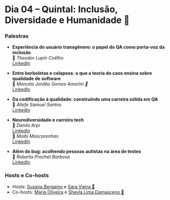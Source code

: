 # Dia 04 – Quintal: Inclusão, Diversidade e Humanidade 🌈

### Palestras

- **Experiência do usuário transgênero: o papel do QA como porta-voz da inclusão**  
  🎤 *Theodor Lupin Coêlho*  
  [LinkedIn](https://www.linkedin.com/in/theodorcoelho/)

- **Entre borboletas e colapsos: o que a teoria do caos ensina sobre qualidade de software**  
  🎤 *Marcela Jordão Gomes Amorim 🐞*  
  [LinkedIn](https://www.linkedin.com/in/amorim-marcela/)

- **Da codificação à qualidade: construindo uma carreira sólida em QA**  
  🎤 *Állefe Samuel Santos*  
  [LinkedIn](https://www.linkedin.com/in/%C3%A1llefesantos/)

- **Neurodiversidade e carreira tech**  
  🎤 *Danilo Arpi*  
  [LinkedIn](https://www.linkedin.com/in/daniloarpi/)  
  🎤 *Maibí Mascarenhas*  
  [LinkedIn](https://www.linkedin.com/in/maib%C3%AD-mascarenhas-2b5ba922/)

- **Além do bug: acolhendo pessoas autistas na área de testes**  
  🎤 *Roberta Prochet Barbosa*  
  [LinkedIn](https://www.linkedin.com/in/robertaprochetbarbosa/)

### Hosts e Co-hosts

- Hosts: [Susana Bergamo](https://www.linkedin.com/in/susanabergamo/) e [Sara Vieira 🐞](https://www.linkedin.com/in/sreginavieira/)
- Co-hosts: [Maria Oliveira](https://www.linkedin.com/in/maria-oliveira-/) e [Sheyla Lima Damasceno 🐞](https://www.linkedin.com/in/sheyla-lima-damasceno/)
